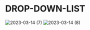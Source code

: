 # DROP-DOWN-LIST
 
![2023-03-14 (7)](https://user-images.githubusercontent.com/111579457/225020745-d3ce155f-3c73-4a6f-9571-79aacc20f36c.png)
![2023-03-14 (8)](https://user-images.githubusercontent.com/111579457/225020750-9944f8fd-321e-4714-a9ae-3623c4f6b845.png)
